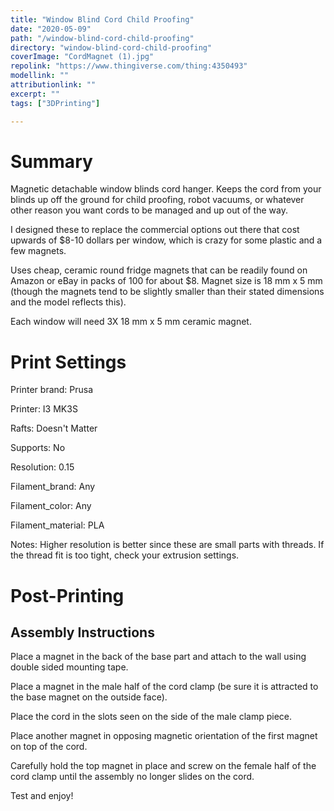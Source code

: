 ```yaml
---
title: "Window Blind Cord Child Proofing"
date: "2020-05-09"
path: "/window-blind-cord-child-proofing"
directory: "window-blind-cord-child-proofing"
coverImage: "CordMagnet (1).jpg"
repolink: "https://www.thingiverse.com/thing:4350493"
modellink: ""
attributionlink: ""
excerpt: ""
tags: ["3DPrinting"]

---
```


# Summary

Magnetic detachable window blinds cord hanger. Keeps the cord from your blinds up off the ground for child proofing, robot vacuums, or whatever other reason you want cords to be managed and up out of the way.

I designed these to replace the commercial options out there that cost upwards of $8-10 dollars per window, which is crazy for some plastic and a few magnets.

Uses cheap, ceramic round fridge magnets that can be readily found on Amazon or eBay in packs of 100 for about $8. Magnet size is 18 mm x 5 mm (though the magnets tend to be slightly smaller than their stated dimensions and the model reflects this).

Each window will need 3X 18 mm x 5 mm ceramic magnet.

# Print Settings

Printer brand:
Prusa

Printer:
I3 MK3S

Rafts:
Doesn't Matter

Supports:
No

Resolution:
0.15

Filament_brand:
Any

Filament_color:
Any

Filament_material:
PLA

Notes:
Higher resolution is better since these are small parts with threads. If the thread fit is too tight, check your extrusion settings.


# Post-Printing

## Assembly Instructions
Place a magnet in the back of the base part and attach to the wall using double sided mounting tape.

Place a magnet in the male half of the cord clamp (be sure it is attracted to the base magnet on the outside face).

Place the cord in the slots seen on the side of the male clamp piece.

Place another magnet in opposing magnetic orientation of the first magnet on top of the cord.

Carefully hold the top magnet in place and screw on the female half of the cord clamp until the assembly no longer slides on the cord.

Test and enjoy!